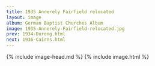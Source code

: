 ```yaml
---
title: 1935 Annerely Fairfield relocated
layout: image
album: German Baptist Churches Album
image: 1935-Annerely-Fairfield-relocated.jpg
prev: 1934-Durong.html
next: 1936-Cairns.html
---
```

{% include image-head.md %}
{% include image.html %}